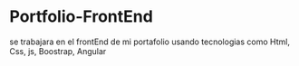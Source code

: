 # Portfolio-FrontEnd
se trabajara en el frontEnd de mi portafolio usando tecnologias como Html, Css, js, Boostrap, Angular
